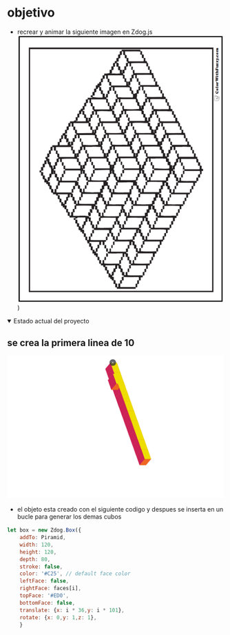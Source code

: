 # objetivo
- recrear y animar la siguiente imagen en Zdog.js
![inspiracion](inspiration.png))

<details open>
<summary>Estado actual del proyecto</summary>

## se crea la primera linea de 10

![primer paso](progres/1.png)
- el objeto esta creado con el siguiente codigo y despues se inserta en un bucle para generar los demas cubos
```JavaScript
let box = new Zdog.Box({
    addTo: Piramid,
    width: 120,
    height: 120,
    depth: 80,
    stroke: false,
    color: '#C25', // default face color
    leftFace: false,
    rightFace: faces[i],
    topFace: '#ED0',
    bottomFace: false,
    translate: {x: i * 36,y: i * 101},
    rotate: {x: 0,y: 1,z: 1},
    }
```

</details>